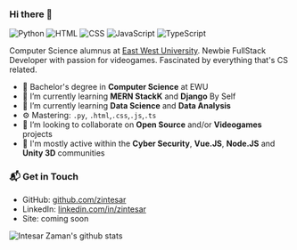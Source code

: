 ### Hi there 👋

![Python](https://img.shields.io/badge/Python-Intermediate-yellow)
![HTML](https://img.shields.io/badge/HTML-Expert-orange)
![CSS](https://img.shields.io/badge/CSS-Expert-blue)
![JavaScript](https://img.shields.io/badge/JavaScript-Intermediate-yellow)
![TypeScript](https://img.shields.io/badge/TypeScript-Beginer-lightgrey)

Computer Science alumnus at [East West University](https://www.ewubd.edu). Newbie FullStack Developer with passion for videogames. Fascinated by everything that's CS related. 

- 🔭 Bachelor's degree in **Computer Science** at EWU
- 🌱 I’m currently learning **MERN StackK** and **Django** By Self
- 🌱 I’m currently learning **Data Science** and **Data Analysis**
- ⚙️ Mastering: `.py`, `.html`,`.css`,`.js`,`.ts`
- 👯 I’m looking to collaborate on **Open Source** and/or **Videogames** projects
- 💬 I'm mostly active within the **Cyber Security**, **Vue.JS**, **Node.JS** and **Unity 3D** communities

### 📬 Get in Touch

- GitHub: [github.com/zintesar][github]
- LinkedIn: [linkedin.com/in/zintesar][LinkedIn]
- Site: coming soon

<!--### 📚 Looking for my Resume? E-Mail me!-->

![Intesar Zaman's github stats](https://github-readme-stats.vercel.app/api?username=zintesar&show_icons=true&hide_border=true)


[github]: https://github.com/zintesar
[site]: https://zintesar.github.io
[LinkedIn]: https://www.linkedin.com/in/zintesar
<!--

instirition from Federico Dondi
link: https://github.com/federico-dondi/federico-dondi


| <img align="center" src="https://github-readme-stats.vercel.app/api?username=zintesar&show_icons=true&include_all_commits=true&theme=buefy&hide_border=true" alt="Anurag's github stats" /></a> | <img align="center" src="https://github-readme-stats.vercel.app/api/top-langs/?username=zintesar&layout=compact&theme=buefy&hide_border=true" /></a> |
| ------------- | ------------- |



**zintesar/zintesar** is a ✨ _special_ ✨ repository because its `README.md` (this file) appears on your GitHub profile.

Here are some ideas to get you started:


- 🔭 I’m currently working on ...
- 🌱 I’m currently learning ...
- 👯 I’m looking to collaborate on ...
- 🤔 I’m looking for help with ...
- 💬 Ask me about ...
- 📫 How to reach me: ...
- 😄 Pronouns: ...
- ⚡ Fun fact: ...
-->
